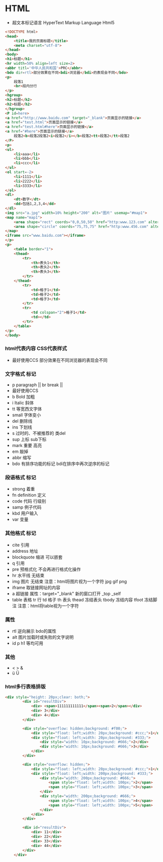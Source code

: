 # HTML
- 超文本标记语言 HyperText Markup Language Html5

```html
<!DOCTYPE html>
<head>
    <title>我的页面标题</title>
    <meta charset="utf-8">
</head>
<body>
<h1>标题</h1>
<hr width=50% align=left size=2>
<abbr titl='中华人民共和国'>PRC</abbr>
<bdo dir=rtl>部分效果在不同<bdi>浏览器</bdi>的表现会不同</bdo>
<p>
    段落1
    <br>段内分行
</p>
<hgroup>
<h2>标题</h2>
<h2>标题</h2>
</hgroup>
<P id=here>
<a href="http://www.baidu.com" target="_blank">页面显示的链接</a>
<a href="test.html">页面显示的链接</a>
<a href="test.html#here">页面显示的链接</a>
<a href="#here">页面显示的链接</a>
    段落2<b>段落2段落2<i>段落2</i></b>段落2<tt>段落2</tt>段落2
</P>
<p>
<ul>
    <li>aaa</li>
    <li>bbb</li>
    <li>ccc</li>
</ul>
<ol start=-2>
    <li>1111</li>
    <li>2222</li>
    <li>3333</li>
</ol>
<dl>
    <dt>数字</dt>
    <dd>包括1,2,3,4</dd>
</dl>
<img src="a.jpg" width=10% height="200" alt="图片" usemap="#map1">
<map name="map1">
    <area shape="rect" coords="0,0,50,50" href="http:www.123.com" alter="news">
    <area shape="circle" coords="75,75,75" href="http:www.456.com" alter="home">
</map>
<iframe src="www.baidu.com"></iframe>
</p>
<p>
    <table border="1">
    <thead>
        <tr>
            <th>表头1</th>
            <th>表头2</th>
            <th>表头3</th>
        </tr>
    </thead>
        <tr>
            <td>格子1</td>
            <td>格子2</td>
            <td>格子3</td>
        </tr>
        <tr>
            <td colspan="2">格子1</td>
            <td></td>
        </tr>
    </table>
</p>
</body>
```

### html代表内容 CSS代表样式
- 最好使用CCS 部分效果在不同浏览器的表现会不同

### 文字格式 标记
- p paragraph || br break ||
- 最好使用CCS
- b Bold 加粗
- i Italic 斜体
- tt 等宽西文字体
- small 字体变小
- del 删除线
- ins 下划线
- s 过时的、不被推荐的 类del
- sup 上标 sub下标
- mark 重要 高亮
- em 敲掉
- abbr 缩写
- bdo 有排序功能的标记 bdi在排序中再次逆序的标记

### 段语格式 标记
- strong 着重
- fn definition 定义
- code 代码 行级别
- samp 例子代码
- kbd 用户输入
- var 变量

### 其他格式 标记
- cite 引用
- address 地址
- blockquote 缩进 可以嵌套
- q 引用
- pre 预格式化 不会再进行格式化操作
- hr 水平线 无结束
- img 图片 无结束 注意：html将图片视为一个字符 jpg gif png
- iframe 取链接网址的内容
- a 超链接 属性：target="_blank" 新的窗口打开 _top _self
- table 表格 tr 行 td 格子 th 表头 thead 冻结表头 tbody 冻结内容 tfoot 冻结脚注 注意：html将table视为一个字符

### 属性
- rtl 逆向展示 bdo的属性
- alt 图片加载时或失败的文字说明
- id p h1 等均可用

### 其他
- &lt; &gt; &amp; &nbsp;
- &uuml; &Uuml;

### html多行表格排版
``` html
<div style="height: 20px;clear: both;">
        <div id="resultDiv">
            <div> <span>111111111111</span><span>2</span></div>
            <div> 3</div>
            <div> 4</div>
        </div>

        <div style="overflow: hidden;background: #f00;">
            <div style="float: left;width: 20px;background: #ccc;">1</div>
            <div style="float: left;width: 20px;background: #333;">
                <div style="width: 10px;background: #666;">2</div>
                <div style="width: 10px;background: #666;">3</div>
            </div>
        </div>

        <div style="overflow: hidden;">
            <div style="float: left;width: 20px;background: #ccc;">1</div>
            <div style="float: left;width: 200px;background: #333;">
                <div style="width: 200px;background: #666;">
                    <span style="float: left;width: 100px;">2</span>
                    <span style="float: left;width: 100px;">3</span>
                </div>
                <div style="width: 200px;background: #666;">
                    <span style="float: left;width: 100px;">4</span>
                    <span style="float: left;width: 100px;">5</span>
                </div>
            </div>
        </div>

        <div id="resultDiv">
            <div> 11</div>
            <div> 22</div>
            <div> 33</div>
            <div> 44</div>
        </div>
    </div>
```
